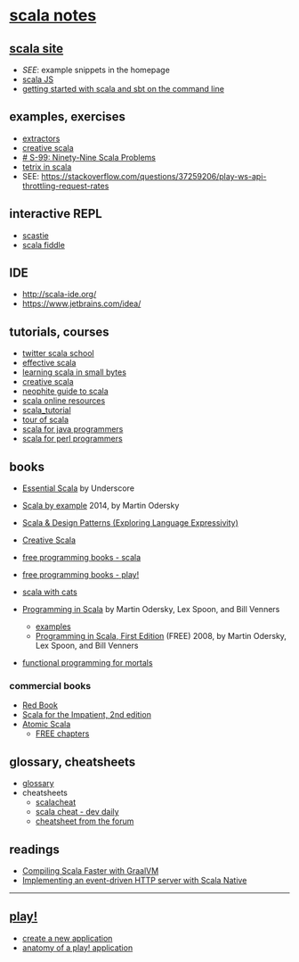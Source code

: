 

# [scala notes](https://seralf.github.io/scala-notes-2018-12/)

## [scala site](https://www.scala-lang.org/)
+ *SEE*: example snippets in the homepage 
+ [scala JS](https://www.scala-js.org/)
+ [getting started with scala and sbt on the command line](https://docs.scala-lang.org/getting-started-sbt-track/getting-started-with-scala-and-sbt-on-the-command-line.html)




## examples, exercises

+ [extractors](https://www.scala-lang.org/old/node/112)
+ [creative scala](https://www.creativescala.org/creative-scala.html)
+ [# S-99: Ninety-Nine Scala Problems](http://aperiodic.net/phil/scala/s-99/)
+ [tetrix in scala](http://eed3si9n.com/tetrix-in-scala/)
+ SEE: https://stackoverflow.com/questions/37259206/play-ws-api-throttling-request-rates


	
## interactive REPL

+ [scastie](https://scastie.scala-lang.org/)
+ [scala fiddle](https://scalafiddle.io/)


## IDE

+ http://scala-ide.org/
+ https://www.jetbrains.com/idea/



## tutorials, courses
+ [twitter scala school](http://twitter.github.io/scala_school/)
+ [effective scala](https://twitter.github.io/effectivescala/)
+ [learning scala in small bytes](http://matt.might.net/articles/learning-scala-in-small-bites/)
 + [creative scala](https://www.creativescala.org/creative-scala.html)
 + [neophite guide to scala](https://danielwestheide.com/scala/neophytes.html)
+ [scala online resources](https://docs.scala-lang.org/learn.html)
+ [scala_tutorial](https://www.scala-exercises.org/scala_tutorial/terms_and_types)
+ [tour of scala]( https://docs.scala-lang.org/tour/tour-of-scala.html)
+ [scala for java programmers](https://docs.scala-lang.org/tutorials/scala-for-java-programmers.html)
+ [scala for perl programmers](https://github.com/garu/scala-for-perl5-programmers)



## books

+ [Essential Scala](https://underscore.io/books/essential-scala/)
by Underscore

+ [Scala by example](https://www.scala-lang.org/docu/files/ScalaByExample.pdf)
2014, by Martin Odersky

+ [Scala & Design Patterns (Exploring Language Expressivity)](https://www.scala-lang.org/old/sites/default/files/FrederikThesis.pdf)

+ [Creative Scala](https://www.creativescala.org/creative-scala.epub)

+ [free programming books - scala](https://github.com/EbookFoundation/free-programming-books/blob/master/free-programming-books.md#scala)
+ [free programming books - play!](https://github.com/EbookFoundation/free-programming-books/blob/master/free-programming-books.md#play-scala)
+ [scala with cats](https://books.underscore.io/scala-with-cats/scala-with-cats.epub)

+ [Programming in Scala](https://booksites.artima.com/programming_in_scala)
	by Martin Odersky, Lex Spoon, and Bill Venners
	- [examples](https://booksites.artima.com/programming_in_scala/examples/)
	- [Programming in Scala, First Edition](https://www.artima.com/pins1ed/) (FREE)
		2008, by Martin Odersky, Lex Spoon, and Bill Venners

+ [functional programming for mortals](https://leanpub.com/fpmortals)


### commercial books

+ [Red Book](https://www.manning.com/books/functional-programming-in-scala)
+ [Scala for the Impatient, 2nd edition](https://horstmann.com/scala/)
+ [Atomic Scala](https://gumroad.com/l/AtomicScala)
	- [FREE chapters ](https://info.lightbend.com/ebook-register-atomic-scala.html)


## glossary, cheatsheets
+ [glossary](https://docs.scala-lang.org/glossary/index.html)
+ cheatsheets
	- [scalacheat](https://docs.scala-lang.org/cheatsheets/index.html)
	- [scala cheat - dev daily](https://alvinalexander.com/downloads/scala/Scala-Cheat-Sheet-devdaily.pdf)
	- [cheatsheet from the forum](https://gist.github.com/heathermiller/2ab9ef36910fdfdd20e9)


## readings

+ [Compiling Scala Faster with GraalVM](https://medium.com/graalvm/compiling-scala-faster-with-graalvm-86c5c0857fa3)
+ [Implementing an event-driven HTTP server with Scala Native](https://tech.ovoenergy.com/scala-native-webserver/)

* * *

## [play!](https://www.playframework.com/)

+ [create a new application](https://www.playframework.com/documentation/2.6.x/NewApplication)
+ [anatomy of a play! application](https://www.playframework.com/documentation/2.6.x/Anatomy)
<!--stackedit_data:
eyJoaXN0b3J5IjpbLTk3NDgwNzE4LC05MjI4NDIzNCwtODYxMj
EzNzY0LC0yMDM5ODI4NDgwLC00NjExMjUzNDUsMTIyMjMwMTA3
NywxNTQ2MTM1OTk3LDExNTA5OTk1OTcsLTM3NjIwMDM5NSwtMT
A3NjM3ODY1MCwxNzc5MTM2NDQsMTk4NTY4MTE3LC04MTg0NTE4
OTBdfQ==
-->